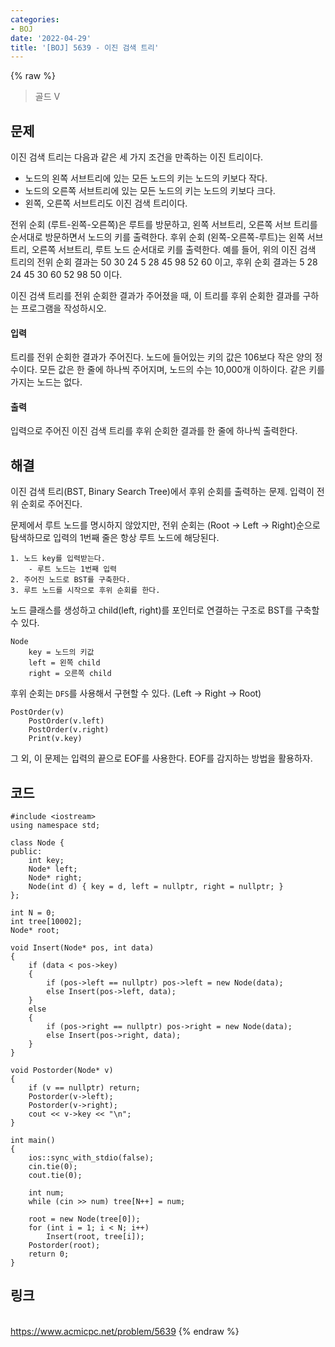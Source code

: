 ```yaml
---
categories:
- BOJ
date: '2022-04-29'
title: '[BOJ] 5639 - 이진 검색 트리'
---
```


{% raw %}
> 골드 V<br>

## 문제

이진 검색 트리는 다음과 같은 세 가지 조건을 만족하는 이진 트리이다.

-   노드의 왼쪽 서브트리에 있는 모든 노드의 키는 노드의 키보다 작다.
-   노드의 오른쪽 서브트리에 있는 모든 노드의 키는 노드의 키보다 크다.
-   왼쪽, 오른쪽 서브트리도 이진 검색 트리이다.

전위 순회 (루트-왼쪽-오른쪽)은 루트를 방문하고, 왼쪽 서브트리, 오른쪽 서브 트리를 순서대로 방문하면서 노드의 키를 출력한다. 후위 순회 (왼쪽-오른쪽-루트)는 왼쪽 서브트리, 오른쪽 서브트리, 루트 노드 순서대로 키를 출력한다. 예를 들어, 위의 이진 검색 트리의 전위 순회 결과는 50 30 24 5 28 45 98 52 60 이고, 후위 순회 결과는 5 28 24 45 30 60 52 98 50 이다.

이진 검색 트리를 전위 순회한 결과가 주어졌을 때, 이 트리를 후위 순회한 결과를 구하는 프로그램을 작성하시오.

#### 입력
트리를 전위 순회한 결과가 주어진다. 노드에 들어있는 키의 값은 106보다 작은 양의 정수이다. 모든 값은 한 줄에 하나씩 주어지며, 노드의 수는 10,000개 이하이다. 같은 키를 가지는 노드는 없다.

#### 출력
입력으로 주어진 이진 검색 트리를 후위 순회한 결과를 한 줄에 하나씩 출력한다.

## 해결
이진 검색 트리(BST, Binary Search Tree)에서 후위 순회를 출력하는 문제. 입력이 전위 순회로 주어진다.

문제에서 루트 노드를 명시하지 않았지만, 전위 순회는 (Root → Left → Right)순으로 탐색하므로 입력의 1번째 줄은 항상 루트 노드에 해당된다.

```
1. 노드 key를 입력받는다.
	- 루트 노드는 1번째 입력
2. 주어진 노드로 BST를 구축한다.
3. 루트 노드를 시작으로 후위 순회를 한다.
```

노드 클래스를 생성하고 child(left, right)를 포인터로 연결하는 구조로 BST를 구축할 수 있다.
```
Node
	key = 노드의 키값
	left = 왼쪽 child
	right = 오른쪽 child
```

후위 순회는 `DFS`를 사용해서 구현할 수 있다. (Left → Right → Root)
```
PostOrder(v)
	PostOrder(v.left)
	PostOrder(v.right)
	Print(v.key)
```

그 외, 이 문제는 입력의 끝으로 EOF를 사용한다. EOF를 감지하는 방법을 활용하자.

## 코드
```
#include <iostream>
using namespace std;

class Node {
public:
	int key;
	Node* left;
	Node* right;
	Node(int d) { key = d, left = nullptr, right = nullptr; }
};

int N = 0;
int tree[10002];
Node* root;

void Insert(Node* pos, int data)
{
	if (data < pos->key)
	{
		if (pos->left == nullptr) pos->left = new Node(data);
		else Insert(pos->left, data);
	}
	else
	{
		if (pos->right == nullptr) pos->right = new Node(data);
		else Insert(pos->right, data);
	}
}

void Postorder(Node* v)
{
	if (v == nullptr) return;
	Postorder(v->left);
	Postorder(v->right);
	cout << v->key << "\n";
}

int main()
{
	ios::sync_with_stdio(false);
	cin.tie(0);
	cout.tie(0);

	int num;
	while (cin >> num) tree[N++] = num;

	root = new Node(tree[0]);
	for (int i = 1; i < N; i++)
		Insert(root, tree[i]);
	Postorder(root);
	return 0;
}
```

## 링크
<br>https://www.acmicpc.net/problem/5639
{% endraw %}